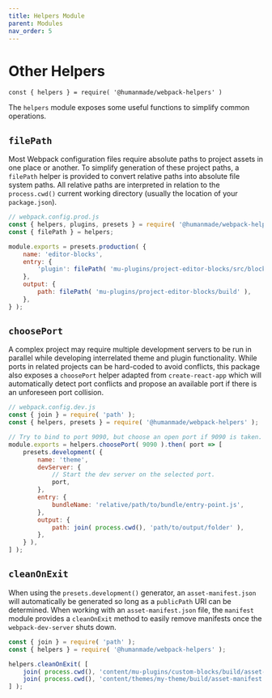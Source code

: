 ```yaml
---
title: Helpers Module
parent: Modules
nav_order: 5
---
```


# Other Helpers

`const { helpers } = require( '@humanmade/webpack-helpers' )`

The `helpers` module exposes some useful functions to simplify common operations.

## `filePath`

Most Webpack configuration files require absolute paths to project assets in one place or another. To simplify generation of these project paths, a `filePath` helper is provided to convert relative paths into absolute file system paths. All relative paths are interpreted in relation to the `process.cwd()` current working directory (usually the location of your `package.json`).

```js
// webpack.config.prod.js
const { helpers, plugins, presets } = require( '@humanmade/webpack-helpers' );
const { filePath } = helpers;

module.exports = presets.production( {
	name: 'editor-blocks',
	entry: {
		'plugin': filePath( 'mu-plugins/project-editor-blocks/src/blocks.js' ),
	},
	output: {
		path: filePath( 'mu-plugins/project-editor-blocks/build' ),
	},
} );
```

## `choosePort`

A complex project may require multiple development servers to be run in parallel while developing interrelated theme and plugin functionality. While ports in related projects can be hard-coded to avoid conflicts, this package also exposes a `choosePort` helper adapted from `create-react-app` which will automatically detect port conflicts and propose an available port if there is an unforeseen port collision.

```js
// webpack.config.dev.js
const { join } = require( 'path' );
const { helpers, presets } = require( '@humanmade/webpack-helpers' );

// Try to bind to port 9090, but choose an open port if 9090 is taken.
module.exports = helpers.choosePort( 9090 ).then( port => [
	presets.development( {
		name: 'theme',
		devServer: {
			// Start the dev server on the selected port.
			port,
		},
		entry: {
			bundleName: 'relative/path/to/bundle/entry-point.js',
		},
		output: {
			path: join( process.cwd(), 'path/to/output/folder' ),
		},
	} ),
] );
```

## `cleanOnExit`


When using the `presets.development()` generator, an `asset-manifest.json` will automatically be generated so long as a `publicPath` URI can be determined. When working with an `asset-manifest.json` file, the `manifest` module provides a `cleanOnExit` method to easily remove manifests once the `webpack-dev-server` shuts down.

```js
const { join } = require( 'path' );
const { helpers } = require( '@humanmade/webpack-helpers' );

helpers.cleanOnExit( [
	join( process.cwd(), 'content/mu-plugins/custom-blocks/build/asset-manifest.json' ),
	join( process.cwd(), 'content/themes/my-theme/build/asset-manifest.json' ),
] );
```
